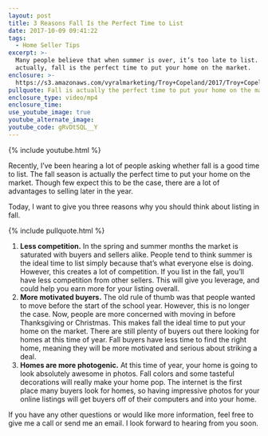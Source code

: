 ```yaml
---
layout: post
title: 3 Reasons Fall Is the Perfect Time to List
date: 2017-10-09 09:41:22
tags:
  - Home Seller Tips
excerpt: >-
  Many people believe that when summer is over, it’s too late to list. But
  actually, fall is the perfect time to put your home on the market.
enclosure: >-
  https://s3.amazonaws.com/vyralmarketing/Troy+Copeland/2017/Troy+Copeland+Real+Estate-+Should+You+List+in+the+Fall%253F.mp4
pullquote: Fall is actually the perfect time to put your home on the market.
enclosure_type: video/mp4
enclosure_time:
use_youtube_image: true
youtube_alternate_image:
youtube_code: gRvDtSQL__Y
---
```



{% include youtube.html %}

Recently, I’ve been hearing a lot of people asking whether fall is a good time to list. The fall season is actually the perfect time to put your home on the market. Though few expect this to be the case, there are a lot of advantages to selling later in the year.&nbsp;

Today, I want to give you three reasons why you should think about listing in fall.&nbsp;

{% include pullquote.html %}

1. **Less competition.** In the spring and summer months the market is saturated with buyers and sellers alike. People tend to think summer is the ideal time to list simply because that’s what everyone else is doing. However, this creates a lot of competition. If you list in the fall, you’ll have less competition from other sellers. This will give you leverage, and could help you earn more for your listing overall.
2. **More motivated buyers.** The old rule of thumb was that people wanted to move before the start of the school year. However, this is no longer the case. Now, people are more concerned with moving in before Thanksgiving or Christmas. This makes fall the ideal time to put your home on the market. There are still plenty of buyers out there looking for homes at this time of year. Fall buyers have less time to find the right home, meaning they will be more motivated and serious about striking a deal.&nbsp;
3. **Homes are more photogenic.** At this time of year, your home is going to look absolutely awesome in photos. Fall colors and some tasteful decorations will really make your home pop. The internet is the first place many buyers look for homes, so having impressive photos for your online listings will get buyers off of their computers and into your home.

If you have any other questions or would like more information, feel free to give me a call or send me an email. I look forward to hearing from you soon.